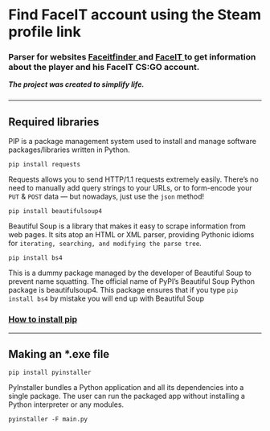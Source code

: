 <h1> Find FaceIT account using the Steam profile link </h1>

<h3>Parser for websites <a href= faceitfinder.com> Faceitfinder </a> and <a href = faceit.com> FaceIT </a> to get information about the player and his FaceIT CS:GO account.</h3>

___The project was created to simplify life.___

<h3> 

---

<h2>Required libraries</h2>
PIP is a package management system used to install and manage software packages/libraries written in Python.   

```
pip install requests
```

Requests allows you to send HTTP/1.1 requests extremely easily. There’s no need to manually add query strings to your URLs, or to form-encode your ```PUT``` & ```POST``` data — but nowadays, just use the ```json``` method!

```
pip install beautifulsoup4
```
Beautiful Soup is a library that makes it easy to scrape information from web pages. It sits atop an HTML or XML parser, providing Pythonic idioms for ```iterating, searching, and modifying the parse tree```.

```
pip install bs4
```
This is a dummy package managed by the developer of Beautiful Soup to prevent name squatting. The official name of PyPI’s Beautiful Soup Python package is beautifulsoup4. This package ensures that if you type ```pip install bs4``` by mistake you will end up with Beautiful Soup


<h3> <a href="https://www.geeksforgeeks.org/how-to-install-pip-on-windows/"> How to install pip </a> </h3>

---


<h2> Making an *.exe file </h2>


```
pip install pyinstaller
```

PyInstaller bundles a Python application and all its dependencies into a single package. The user can run the packaged app without installing a Python interpreter or any modules. 

```
pyinstaller -F main.py
```
